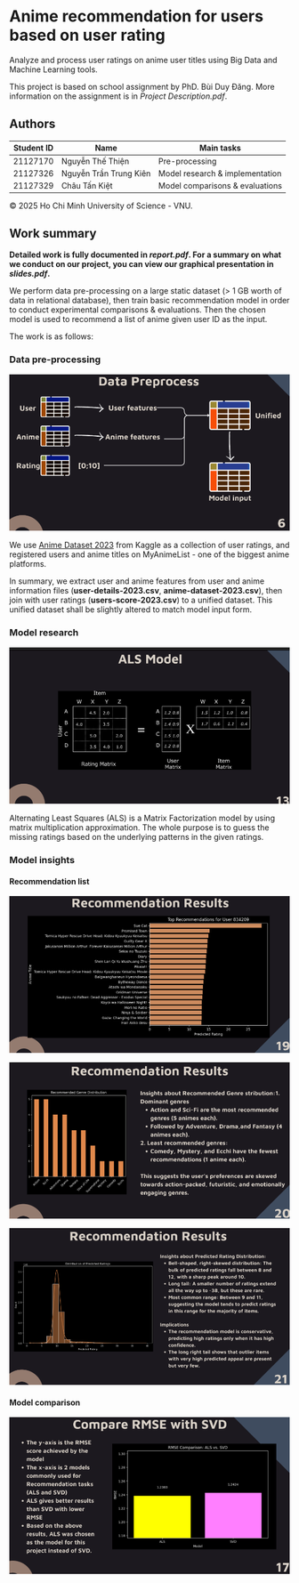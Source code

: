 # Anime recommendation for users based on user rating

Analyze and process user ratings on anime user titles using Big Data and Machine Learning tools.

This project is based on school assignment by PhD. Bùi Duy Đăng. More information on the assignment is in *Project Description.pdf*.

## Authors
| Student ID | Name | Main tasks |
|---|---|---|
| 21127170 | Nguyễn Thế Thiện| Pre-processing |
| 21127326 | Nguyễn Trần Trung Kiên | Model research & implementation |
| 21127329 | Châu Tấn Kiệt| Model comparisons & evaluations |

&copy; 2025 Ho Chi Minh University of Science - VNU.

## Work summary

**Detailed work is fully documented in *report.pdf*. For a summary on what we conduct on our project, you can view our graphical presentation in *slides.pdf*.**

We perform data pre-processing on a large static dataset (> 1 GB worth of data in relational database), then train basic recommendation model in order to conduct experimental comparisons & evaluations. Then the chosen model is used to recommend a list of anime given user ID as the input.

The work is as follows:

### Data pre-processing
![Images](images/prep1.png)

We use [Anime Dataset 2023](https://www.kaggle.com/datasets/dbdmobile/myanimelist-dataset?resource=download) from Kaggle as a collection of user ratings, and registered users and anime titles on MyAnimeList - one of the biggest anime platforms.

In summary, we extract user and anime features from user and anime information files (**user-details-2023.csv**, **anime-dataset-2023.csv**), then join with user ratings (**users-score-2023.csv**) to a unified dataset. This unified dataset shall be slightly altered to match model input form.

### Model research
![ALS model](images/model1.png)

Alternating Least Squares (ALS) is a Matrix Factorization model by using matrix multiplication approximation. The whole purpose is to guess the missing ratings based on the underlying patterns in the given ratings.

### Model insights

#### Recommendation list

![Recommendation list for user 834209](images/insight1.png)

![Genre distribution in recommendation list for user 834209](images/insight2.png)

![Prediction results for all users](images/insight3.png)

#### Model comparison

![Comparison: ALS vs. SVD](images/insight4.png)



